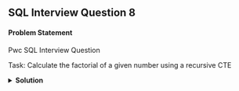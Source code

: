 ## SQL Interview Question 8

#### Problem Statement

<bold>Pwc SQL Interview Question</bold>

Task:
Calculate the factorial of a given number using a recursive CTE

<details>
<summary><strong>Solution</strong></summary>

```sql
-- Setting the number for which factorial is needed
SET @final_factorial = 6;

WITH RECURSIVE CTE AS(
 SELECT 1 AS number,1 AS factorial
 UNION
 SELECT 1 + number AS number, factorial * (1 + number) AS factorial
 FROM CTE
 WHERE number < @final_factorial
)

SELECT *
FROM CTE
ORDER BY number DESC
LIMIT 1;
```
</details>
